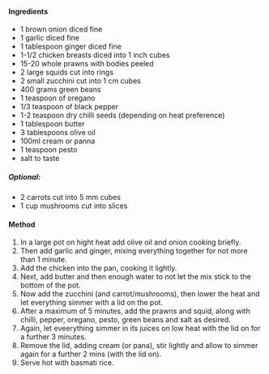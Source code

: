 #### Ingredients

* 1 brown onion diced fine
* 1 garlic diced fine
* 1 tablespoon ginger diced fine
* 1-1/2 chicken breasts diced into 1 inch cubes
* 15-20 whole prawns with bodies peeled
* 2 large squids cut into rings 
* 2 small zucchini cut into 1 cm cubes
* 400 grams green beans
* 1 teaspoon of oregano
* 1/3 teaspoon of black pepper
* 1-2 teaspoon dry chilli seeds (depending on heat preference)
* 1 tablespoon butter
* 3 tablespoons olive oil 
* 100ml cream or panna
* 1 teaspoon pesto
* salt to taste

##### Optional:
* 2 carrots cut into 5 mm cubes
* 1 cup mushrooms cut into slices


#### Method
1. In a large pot on hight heat add olive oil and onion cooking briefly.
1. Then add garlic and ginger, mixing everything together for not more than 1 minute.
1. Add the chicken into the pan, cooking it lightly.
1. Next, add butter and then enough water to not let the mix stick to the bottom of the pot.
1. Now add the zucchini (and carrot/mushrooms), then lower the heat and let everything simmer with a lid on the pot.
1. After a maximum of 5 minutes, add the prawns and squid, along with chilli, pepper, oregano, pesto, green beans and salt as desired.
1. Again, let eveerything simmer in its juices on low heat with the lid on for a further 3 minutes.
1. Remove the lid, adding cream (or pana), stir lightly and allow to simmer again for a further 2 mins (with the lid on).
1. Serve hot with basmati rice.
